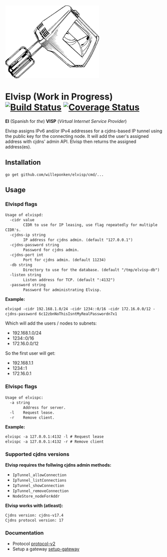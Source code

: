 ![Elvisp](elvisp.png)

# Elvisp (Work in Progress) [![Build Status](https://travis-ci.org/willeponken/elvisp.svg?branch=master)](https://travis-ci.org/willeponken/elvisp) [![Coverage Status](https://coveralls.io/repos/github/willeponken/elvisp/badge.svg?branch=master)](https://coveralls.io/github/willeponken/elvisp?branch=master)
**El** (Spanish for *the*) **VISP** (*Virtual Internet Service Provider*)

Elvisp assigns IPv6 and/or IPv4 addresses for a cjdns-based IP tunnel using the public key for the connecting node. It will add the user's assigned address with cjdns' admin API. Elvisp then returns the assigned address(es).

## Installation
```
go get github.com/willeponken/elvisp/cmd/...
```

## Usage
### Elvispd flags
```
Usage of elvispd:
  -cidr value
    	CIDR to use for IP leasing, use flag repeatedly for multiple CIDR's.
  -cjdns-ip string
    	IP address for cjdns admin. (default "127.0.0.1")
  -cjdns-password string
    	Password for cjdns admin.
  -cjdns-port int
    	Port for cjdns admin. (default 11234)
  -db string
    	Directory to use for the database. (default "/tmp/elvisp-db")
  -listen string
    	Listen address for TCP. (default ":4132")
  -password string
    	Password for administrating Elvisp.
```
__Example:__
```
elvispd -cidr 192.168.1.0/24 -cidr 1234::0/16 -cidr 172.16.0.0/12 -cjdns-password 6c12zbnNoThisIsntMyRealPasswordn7x1
```

Which will add the users / nodes to subnets:
 * 192.168.1.0/24
 * 1234::0/16
 * 172.16.0.0/12

So the first user will get:
 * 192.168.1.1
 * 1234::1
 * 172.16.0.1

### Elvispc flags
```
Usage of elvispc:
  -a string
    	Address for server.
  -l	Request lease.
  -r	Remove client.
```
__Example:__
```
elvispc -a 127.0.0.1:4132 -l # Request lease
elvispc -a 127.0.0.1:4132 -r # Remove client
```

### Supported cjdns versions
__Elvisp requires the follwing cjdns admin methods:__
 * `IpTunnel_allowConnection`
 * `IpTunnel_listConnections`
 * `IpTunnel_showConnection`
 * `IpTunnel_removeConnection`
 * `NodeStore_nodeForAddr`

__Elvisp works with (atleast):__
```
Cjdns version: cjdns-v17.4
Cjdns protocol version: 17
```

### Documentation
 * Protocol [protocol-v2](docs/protocol-v2.md)
 * Setup a gateway [setup-gateway](docs/setup-gateway.md)
